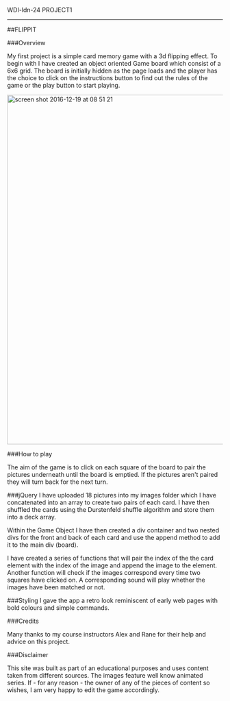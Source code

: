 WDI-ldn-24 PROJECT1 <hr>

##FLIPPIT <br>

###Overview <br>

My first project is a simple card memory game with a 3d flipping effect. To begin with I have created an object oriented Game board which consist of a 6x6 grid. The board is initially hidden as the page loads and the player has the choice to click on the instructions button to find out the rules of the game or the play button to start playing.

<img src="https://thawing-shelf-61387.herokuapp.com/#" width="816" alt="screen shot 2016-12-19 at 08 51 21">

###How to play

The aim of the game is to click on each square of the board to pair the pictures underneath until the board is emptied. If the pictures aren't paired they will turn back for the next turn.

###jQuery
I have uploaded 18 pictures into my images folder which I have concatenated into an array to create two pairs of each card. I have then shuffled the cards using the Durstenfeld shuffle algorithm and store them into a deck array.

Within the Game Object I have then created a div container and two nested divs for the front and back of each card and use the append method to add it to the main div (board).

I have created a series of functions that will pair the index of the the card element with the index of the image and append the image to the element.
Another function will check if the images correspond every time two squares have clicked on. A corresponding sound will play whether the images have been matched or not.

###Styling
I gave the app a retro look reminiscent of early web pages with bold colours and simple commands.

###Credits

Many thanks to my course instructors Alex and Rane for their help and advice on this project.

###Disclaimer

This site was built as part of an educational purposes and uses content taken from different sources. The images feature well know animated series. If - for any reason - the owner of any of the pieces of content so wishes, I am very happy to edit the game accordingly.
